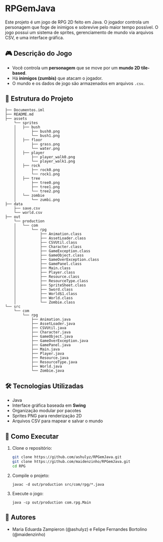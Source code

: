 # RPGemJava
Este projeto é um jogo de RPG 2D feito em Java. O jogador controla um personagem que foge de inimigos e sobrevive pelo maior tempo possível. O jogo possui um sistema de sprites, gerenciamento de mundo via arquivos CSV, e uma interface gráfica.

## 🎮 Descrição do Jogo
- Você controla um **personagem** que se move por um **mundo 2D tile-based**.
- Há **inimigos (zumbis)** que atacam o jogador.
- O mundo e os dados de jogo são armazenados em arquivos `.csv`.

## 🧱 Estrutura do Projeto
```
├── Documentos.iml
├── README.md
├── assets
    └── sprites
    │   ├── bush
    │       ├── bush0.png
    │       └── bush1.png
    │   ├── floor
    │       ├── grass.png
    │       └── water.png
    │   ├── player
    │       ├── player_walk0.png
    │       └── player_walk1.png
    │   ├── rock
    │       ├── rock0.png
    │       └── rock1.png
    │   ├── tree
    │       ├── tree0.png
    │       ├── tree1.png
    │       └── tree2.png
    │   └── zombie
    │       └── zumbi.png
├── data
    ├── save.csv
    └── world.csv
├── out
    └── production
    │   └── com
    │       └── rpg
    │           ├── Animation.class
    │           ├── AssetLoader.class
    │           ├── CSVUtil.class
    │           ├── Character.class
    │           ├── GameException.class
    │           ├── GameObject.class
    │           ├── GameOverException.class
    │           ├── GamePanel.class
    │           ├── Main.class
    │           ├── Player.class
    │           ├── Resource.class
    │           ├── ResourceType.class
    │           ├── SpriteSheet.class
    │           ├── Sword.class
    │           ├── World$1.class
    │           ├── World.class
    │           └── Zombie.class
└── src
    └── com
        └── rpg
            ├── Animation.java
            ├── AssetLoader.java
            ├── CSVUtil.java
            ├── Character.java
            ├── GameObject.java
            ├── GameOverException.java
            ├── GamePanel.java
            ├── Main.java
            ├── Player.java
            ├── Resource.java
            ├── ResourceType.java
            ├── World.java
            └── Zombie.java
```
## 🛠️ Tecnologias Utilizadas
- Java
- Interface gráfica baseada em **Swing**
- Organização modular por pacotes
- Sprites PNG para renderização 2D
- Arquivos CSV para mapear e salvar o mundo

## 🚀 Como Executar
1. Clone o repositório:
   ```bash
   git clone https://github.com/ashulyz/RPGemJava.git
   git clone https://github.com/maidenzinho/RPGemJava.git
   cd RPG
   ```
2. Compile o projeto:
   ```
   javac -d out/production src/com/rpg/*.java
   ```
4. Execute o jogo:
   ```
   java -cp out/production com.rpg.Main
    ```
   
## 👤 Autores
- Maria Eduarda Zampieron (@ashulyz) e Felipe Fernandes Bortolino (@maidenzinho)
